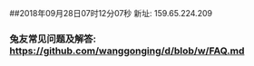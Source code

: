 ##2018年09月28日07时12分07秒 新址: 159.65.224.209
### 兔友常见问题及解答: https://github.com/wanggonging/d/blob/w/FAQ.md
